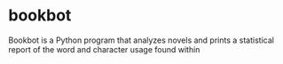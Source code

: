# bookbot
Bookbot is a Python program that analyzes novels and prints a statistical report of the word and character usage found within
